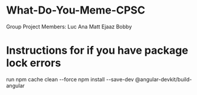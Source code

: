 # What-Do-You-Meme-CPSC
Group Project
Members:
Luc
Ana
Matt 
Ejaaz
Bobby

# Instructions for if you have package lock errors
run npm cache clean --force
npm install --save-dev @angular-devkit/build-angular
